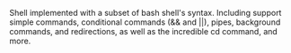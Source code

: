 Shell implemented with a subset of bash shell's syntax. Including support simple commands, conditional commands (&& and ||), pipes, background commands, and redirections, as well as the incredible cd command, and more. 
